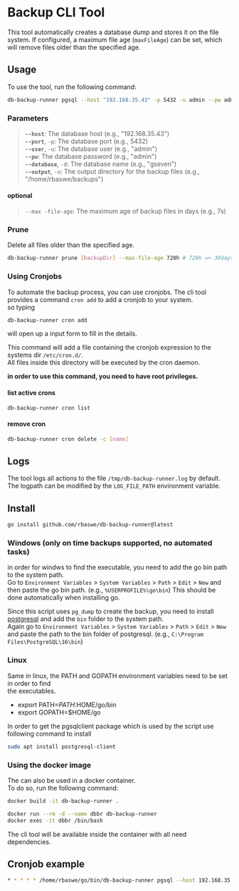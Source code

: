 # Backup CLI Tool

This tool automatically creates a database dump and stores it on the file system. If configured, a maximum file age (`maxFileAge`) can be set, which will remove files older than the specified age.

## Usage

To use the tool, run the following command:

```sh
db-backup-runner pgsql --host "192.168.35.43" -p 5432 -u admin --pw admin -d gseven -o "/home/rbaswe/backups"
```

### Parameters

> **`--host`**: The database host (e.g., "192.168.35.43")  
> **`--port`**, `-p`: The database port (e.g., 5432)  
> **`--user`**, `-u`: The database user (e.g., "admin")  
> **`--pw`**: The database password (e.g., "admin")  
> **`--database`**, `-d`: The database name (e.g., "gseven")  
> **`--output`**, `-o`: The output directory for the backup files (e.g., "/home/rbaswe/backups")  

#### optional

> `--max -file-age`: The maximum age of backup files in days (e.g., 7s)

### Prune
Delete all files older than the specified age.

```sh
db-backup-runner prune [backupDir] --max-file-age 720h # 720h => 30days
```

### Using Cronjobs

To automate the backup process, you can use cronjobs. The cli tool provides a command `cron add` to add a cronjob to your system.  
so typing  
```sh
db-backup-runner cron add
```
will open up a input form to fill in the details.

This command will add a file containing the cronjob expression to the systems dir `/etc/cron.d/`.  
All files inside this directory will be executed by the cron daemon.

**in order to use this command, you need to have root privileges.**


#### list active crons
```sh
db-backup-runner cron list  
```

#### remove cron
```sh
db-backup-runner cron delete -c [name]
```

## Logs
The tool logs all actions to the file `/tmp/db-backup-runner.log` by default. The logpath can be modified by the `LOG_FILE_PATH` environment variable.

## Install

```sh
go install github.com/rbaswe/db-backup-runner@latest
```

### Windows (only on time backups supported, no automated tasks)

in order for windws to find the executable, you need to add the go bin path to the system path.  
Go to `Environment Variables` > `System Variables` > `Path` > `Edit` > `New` and then paste the go bin path.  (e.g., `%USERPROFILE%\go\bin`)
This should be done automatically when installing go.

Since this script uses `pg_dump` to create the backup, you need to install [postgresql](https://www.postgresql.org/download/windows/) and add the `bin` folder to the system path.  
Again go to `Environment Variables` > `System Variables` > `Path` > `Edit` > `New` and paste the path to the bin folder of postgresql. (e.g., `C:\Program Files\PostgreSQL\16\bin`)

### Linux

Same in linux, the PATH and GOPATH environment variables need to be set in order to find  
the executables.

* export PATH=$PATH:$HOME/go/bin
* export GOPATH=$HOME/go

In order to get the pgsqlclient package which is used by the script use following command to install

```sh
sudo apt install postgresql-client
```

### Using the docker image
The can also be used in a docker container.  
To do so, run the following command:

```sh
docker build -it db-backup-runner .
```
```sh
docker run --rm -d --name dbbr db-backup-runner 
docker exec -it dbbr /bin/bash
```

The cli tool will be available inside the container with all need dependencies.

## Cronjob example

```sh
* * * * * /home/rbaswe/go/bin/db-backup-runner pgsql --host 192.168.35.43 -u admin --pw admin -d gseven -p 5432 --max-file-age 10m -o /home/rbaswe/backups/
```
